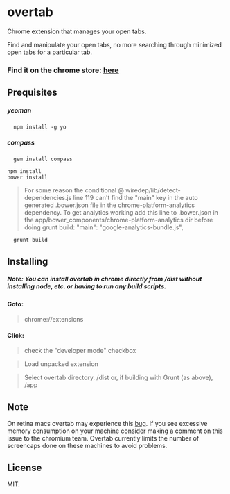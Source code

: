 # overtab

Chrome extension that manages your open tabs.

Find and manipulate your open tabs, no more searching through minimized open tabs for a particular tab.

### Find it on the chrome store: [here](https://chrome.google.com/webstore/detail/leceanmnoanolhdkonbapdkplgikipon)

## Prequisites

##### yeoman
  
  ```
    npm install -g yo
  ```
##### compass
  ```
    gem install compass

  ```
    npm install
    bower install

> For some reason the conditional @ wiredep/lib/detect-dependencies.js line 119 can't find the "main" key in the auto generated .bower.json file in the chrome-platform-analytics dependency. To get analytics working add this line to .bower.json in the app/bower_components/chrome-platform-analytics dir before doing grunt build: "main": "google-analytics-bundle.js",

  ```
    grunt build
  ```

## Installing

##### Note: You can install overtab in chrome directly from /dist without installing node, etc. or having to run any build scripts.

#### Goto:
  > chrome://extensions

#### Click:

  > check the "developer mode" checkbox

  > Load unpacked extension

  > Select overtab directory. /dist or, if building with Grunt (as above), /app

## Note
  On retina macs overtab may experience this [bug](https://code.google.com/p/chromium/issues/detail?id=367931). If you see excessive memory consumption on your machine consider making a comment on this issue to the chromium team. Overtab currently limits the number of screencaps done on these machines to avoid problems.

## License

MIT.
